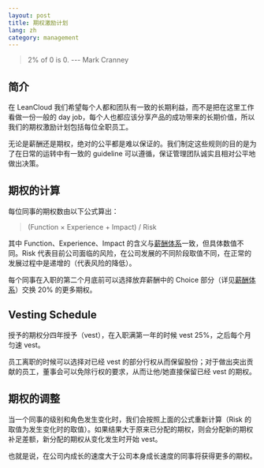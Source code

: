 ```yaml
---
layout: post
title: 期权激励计划
lang: zh
category: management
---
```


> 2% of 0 is 0.  --- Mark Cranney

## 简介

在 LeanCloud 我们希望每个人都和团队有一致的长期利益，而不是把在这里工作看做一份一般的 day job，每个人也都应该分享产品的成功带来的长期价值，所以我们的期权激励计划包括每位全职员工。

无论是薪酬还是期权，绝对的公平都是难以保证的。我们制定这些规则的目的是为了在日常的运转中有一致的 guideline 可以遵循，保证管理团队诚实且相对公平地做出决策。

## 期权的计算

每位同事的期权数由以下公式算出：

> (Function &times; Experience + Impact) / Risk

其中 Function、Experience、Impact 的含义与[薪酬体系](salary.html)一致，但具体数值不同。Risk 代表目前公司面临的风险，在公司发展的不同阶段取值不同，在正常的发展过程中是递增的（代表风险的降低）。

每个同事在入职的第二个月底前可以选择放弃薪酬中的 Choice 部分（详见[薪酬体系](salary.html)）交换 20% 的更多期权。

## Vesting Schedule

授予的期权分四年授予（vest），在入职满第一年的时候 vest 25%，之后每个月匀速 vest。

员工离职的时候可以选择对已经 vest 的部分行权从而保留股份；对于做出突出贡献的员工，董事会可以免除行权的要求，从而让他/她直接保留已经 vest 的期权。

## 期权的调整

当一个同事的级别和角色发生变化时，我们会按照上面的公式重新计算（Risk 的取值为发生变化时的取值）。如果结果大于原来已分配的期权，则会分配新的期权补足差额，新分配的期权从变化发生时开始 vest。

也就是说，在公司内成长的速度大于公司本身成长速度的同事将获得更多的期权。
